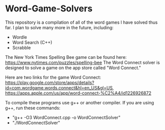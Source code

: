 # Word-Game-Solvers

This repository is a compilation of all of the word games I have solved thus far. I plan to solve many more in the future, including:

- Wordle
- Word Search (C++)
- Scrabble

The New York Times Spelling Bee game can be found here: https://www.nytimes.com/puzzles/spelling-bee
The Word Connect solver is designed to solve a game on the app store called "Word Connect." 

Here are two links for the game Word Connect: https://play.google.com/store/apps/details?id=com.wordgame.words.connect&hl=en_US&gl=US, https://apps.apple.com/us/app/word-connect-%C2%A4/id1226926872

To compile these programs use g++ or another compiler. 
If you are using g++, run these commands:

- "g++ -O3 WordConnect.cpp -o WordConnectSolver"
- "./WordConnectSolver"
